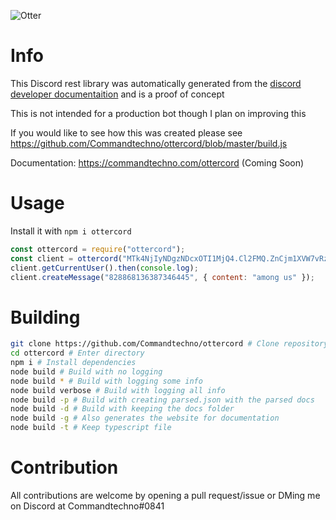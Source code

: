 ![Otter](https://util.bruhmomentlol.repl.co/twemoji/otter?size=128)

# Info

This Discord rest library was automatically generated from the [discord developer documentaition](https://github.com/discord/discord-api-docs) and is a proof of concept

This is not intended for a production bot though I plan on improving this

If you would like to see how this was created please see https://github.com/Commandtechno/ottercord/blob/master/build.js

Documentation: https://commandtechno.com/ottercord (Coming Soon)

# Usage

Install it with `npm i ottercord`

```js
const ottercord = require("ottercord");
const client = ottercord("MTk4NjIyNDgzNDcxOTI1MjQ4.Cl2FMQ.ZnCjm1XVW7vRze4b7Cq4se7kKWs");
client.getCurrentUser().then(console.log);
client.createMessage("828868136387346445", { content: "among us" });
```

# Building

```bash
git clone https://github.com/Commandtechno/ottercord # Clone repository
cd ottercord # Enter directory
npm i # Install dependencies
node build # Build with no logging
node build * # Build with logging some info
node build verbose # Build with logging all info
node build -p # Build with creating parsed.json with the parsed docs
node build -d # Build with keeping the docs folder
node build -g # Also generates the website for documentation
node build -t # Keep typescript file
```

# Contribution

All contributions are welcome by opening a pull request/issue or DMing me on Discord at Commandtechno#0841